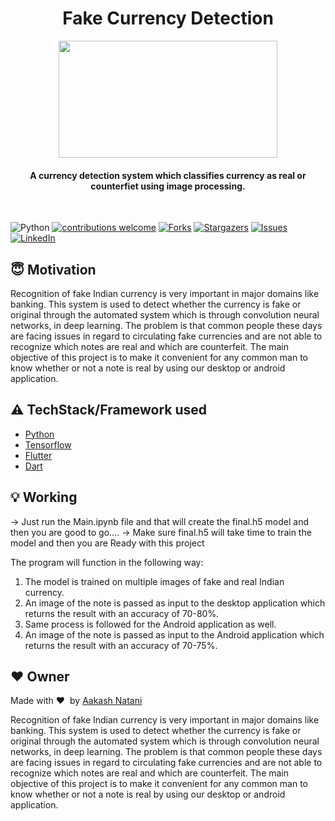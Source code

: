 <h1 align="center">Fake Currency Detection</h1>

<div align= "center"><img src="https://images.thequint.com/thequint%2F2016-11%2F71274674-012f-4a31-b1c8-a3ca4cbf4387%2Fnew-500-note-currency.jpg?rect=0%2C0%2C1400%2C788" width="350" height="187"/>
  <h4>A currency detection system which classifies currency as real or counterfiet using image processing.</h4>
</div>

<br>

![Python](https://img.shields.io/badge/python-v3.6+-blue.svg)
[![contributions welcome](https://img.shields.io/badge/contributions-welcome-brightgreen.svg?style=flat)](https://github.com/viram-jain/FakeCurrencyDetectionSystem/issues)
[![Forks](https://img.shields.io/github/forks/viram-jain/FakeCurrencyDetectionSystem.svg?logo=github)](https://github.com/viram-jain/FakeCurrencyDetectionSystem/network/members)
[![Stargazers](https://img.shields.io/github/stars/viram-jain/FakeCurrencyDetectionSystem.svg?logo=github)](https://github.com/viram-jain/FakeCurrencyDetectionSystem/stargazers)
[![Issues](https://img.shields.io/github/issues/viram-jain/FakeCurrencyDetectionSystem.svg?logo=github)](https://github.com/viram-jain/FakeCurrencyDetectionSystem/issues)
[![LinkedIn](https://img.shields.io/badge/-LinkedIn-black.svg?style=flat-square&logo=linkedin&colorB=555)](https://linkedin.com/in/viram-jain-43450018b)

## :innocent: Motivation
Recognition of fake Indian currency is very important in major domains like banking. This system is used to detect whether the currency is fake or original through the automated system which is through convolution neural networks, in deep learning. The problem is that common people these days are facing issues in regard to circulating fake currencies and are not able to recognize which notes are real and which are counterfeit. The main objective of this project is to make it convenient for any common man to know whether or not a note is real by using our desktop or android application.

## :warning: TechStack/Framework used

- [Python](https://www.python.org/)
- [Tensorflow](https://www.tensorflow.org/)
- [Flutter](https://flutter.dev/)
- [Dart](https://dart.dev/)

## :bulb: Working
-> Just run the Main.ipynb file and that will create the final.h5 model and then you are good to go....
-> Make sure final.h5 will take time to train the model and then you are Ready with this project

The program will function in the following way:
1. The model is trained on multiple images of fake and real Indian currency.
2. An image of the note is passed as input to the desktop application which returns the result with an accuracy of 70-80%.
3. Same process is followed for the Android application as well.
4. An image of the note is passed as input to the Android application which returns the result with an accuracy of 70-75%.

## :heart: Owner
Made with :heart:&nbsp;  by [Aakash Natani](https://github.com/Aakash1225)



Recognition of fake Indian currency is very important in major domains like banking. This system is used to detect whether the currency is fake or original through the automated system which is through convolution neural networks, in deep learning. The problem is that common people these days are facing issues in regard to circulating fake currencies and are not able to recognize which notes are real and which are counterfeit. The main objective of this project is to make it convenient for any common man to know whether or not a note is real by using our desktop or android application.
